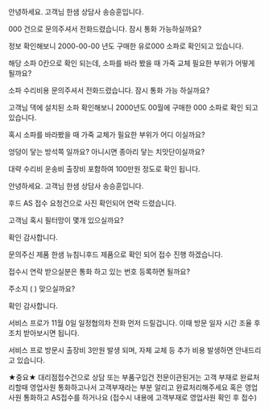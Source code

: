 안녕하세요. 고객님 한샘 상담사 송승훈입니다.

000 건으로 문의주셔서 전화드렸습니다. 잠시 통화 가능하실까요?

정보 확인해보니 2000-00-00 년도 구매한 유로000 소파로 확인되고 있습니다.

해당 소파 0칸으로 확인 되는데, 소파를 바라 봤을 때 가죽 교체 필요한 부위가 어떻게 될까요?



소파 수리비용 문의주셔서 전화드렸습니다. 잠시 통화 가능 하실까요?

고객님 댁에 설치된 소파 확인해보니 2000년도 00월에 구매한 000 소파로 확인 되고 있습니다.

혹시 소파를 바라봤을 때 가죽 교체가 필요한 부위가 어디 이실까요?

엉덩이 닿는 방석쪽 일까요? 아니시면 종아리 닿는 치맛단이실까요?



대략 수리비 운송비 출장비 포함하여 100만원 정도로 확인 됩니다.



안녕하세요. 고객님 한샘 상담사 송승훈입니다.

후드 AS 접수 요청건으로 사진 확인되어 연락 드렸습니다.

고객님 혹시 필터망이 몇개 있으실까요?

확인 감사합니다.

문의주신 제품 한샘 뉴침니후드 제품으로 확인 되어 접수 진행 하겠습니다.

접수시 연락 받으실분은 통화 하고 있는 번호 등록하면 될까요?

주소지 ( ) 맞으실까요?

확인 감사합니다. 

서비스 프로가 11월 0일 일정협의차 전화 먼저 드릴겁니다. 이때 방문 일자 시간 조율 후 조치 받아보시면 됩니다.

서비스 프로 방문시 출장비 3만원 발생 되며, 자체 교체 등 추가 비용 발생하면  안내드리고 있습니다.



★중요★
대리점접수건으로 상담 또는 부품구입건 전문이관된거는
고객 부재로 완료처리할때 영업사원 통화하고나서 고객부재라는 부분 알리고 완료처리해주세요
혹은 영업사원 통화하고 AS접수를 하거나요 (접수시 내용에 고객부재로 영업사원 확인 후 접수)
